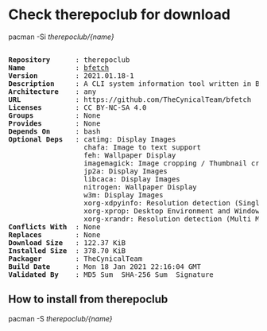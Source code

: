 # Check therepoclub for download

        
pacman -Si *therepoclub/{name}*

<div class="highlight"><pre class="highlight"><text>
<b>Repository</b>      : therepoclub
<b>Name</b>            : <a href='../../x86_64/bfetch-2021.01.18-1-any.pkg.tar.zst'>bfetch</a>
<b>Version</b>         : 2021.01.18-1
<b>Description</b>     : A CLI system information tool written in BASH that supports displaying images.
<b>Architecture</b>    : any
<b>URL</b>             : https://github.com/TheCynicalTeam/bfetch
<b>Licenses</b>        : CC BY-NC-SA 4.0
<b>Groups</b>          : None
<b>Provides</b>        : None
<b>Depends On</b>      : bash
<b>Optional Deps</b>   : catimg: Display Images
                  chafa: Image to text support
                  feh: Wallpaper Display
                  imagemagick: Image cropping / Thumbnail creation / Take a screenshot
                  jp2a: Display Images
                  libcaca: Display Images
                  nitrogen: Wallpaper Display
                  w3m: Display Images
                  xorg-xdpyinfo: Resolution detection (Single Monitor)
                  xorg-xprop: Desktop Environment and Window Manager
                  xorg-xrandr: Resolution detection (Multi Monitor + Refresh rates)
<b>Conflicts With</b>  : None
<b>Replaces</b>        : None
<b>Download Size</b>   : 122.37 KiB
<b>Installed Size</b>  : 378.70 KiB
<b>Packager</b>        : TheCynicalTeam <wayne6324@gmail.com>
<b>Build Date</b>      : Mon 18 Jan 2021 22:16:04 GMT
<b>Validated By</b>    : MD5 Sum  SHA-256 Sum  Signature
</text></pre></div>

## How to install from therepoclub

        
pacman -S *therepoclub/{name}*
